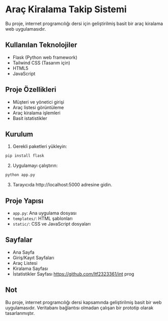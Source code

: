 # Araç Kiralama Takip Sistemi

Bu proje, internet programcılığı dersi için geliştirilmiş basit bir araç kiralama web uygulamasıdır.

## Kullanılan Teknolojiler
- Flask (Python web framework)
- Tailwind CSS (Tasarım için)
- HTML5
- JavaScript

## Proje Özellikleri
- Müşteri ve yönetici girişi
- Araç listesi görüntüleme
- Araç kiralama işlemleri
- Basit istatistikler

## Kurulum
1. Gerekli paketleri yükleyin:
```bash
pip install flask
```

2. Uygulamayı çalıştırın:
```bash
python app.py
```

3. Tarayıcıda http://localhost:5000 adresine gidin.

## Proje Yapısı
- `app.py`: Ana uygulama dosyası
- `templates/`: HTML şablonları
- `static/`: CSS ve JavaScript dosyaları

## Sayfalar
- Ana Sayfa
- Giriş/Kayıt Sayfaları
- Araç Listesi
- Kiralama Sayfası
- İstatistikler Sayfası
https://github.com/ltf2323361/int prog
## Not
Bu proje, internet programcılığı dersi kapsamında geliştirilmiş basit bir web uygulamasıdır. Veritabanı bağlantısı olmadan çalışan bir prototip olarak tasarlanmıştır. 